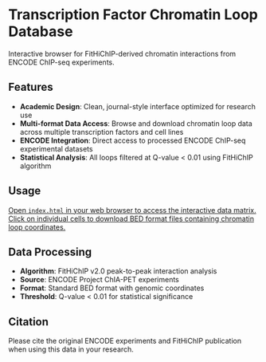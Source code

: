 # Transcription Factor Chromatin Loop Database

Interactive browser for FitHiChIP-derived chromatin interactions from ENCODE ChIP-seq experiments.

## Features

- **Academic Design**: Clean, journal-style interface optimized for research use
- **Multi-format Data Access**: Browse and download chromatin loop data across multiple transcription factors and cell lines
- **ENCODE Integration**: Direct access to processed ENCODE ChIP-seq experimental datasets
- **Statistical Analysis**: All loops filtered at Q-value < 0.01 using FitHiChIP algorithm

## Usage

[Open `index.html` in your web browser to access the interactive data matrix. Click on individual cells to download BED format files containing chromatin loop coordinates.](https://andyfenghaonan-arch.github.io/tf-loops/)

## Data Processing

- **Algorithm**: FitHiChIP v2.0 peak-to-peak interaction analysis
- **Source**: ENCODE Project ChIA-PET experiments  
- **Format**: Standard BED format with genomic coordinates
- **Threshold**: Q-value < 0.01 for statistical significance

## Citation

Please cite the original ENCODE experiments and FitHiChIP publication when using this data in your research.
